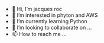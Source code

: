 - 👋 Hi, I’m jacques roc
- 👀 I’m interested in phyton and AWS
- 🌱 I’m currently learning Python
- 💞️ I’m looking to collaborate on ...
- 📫 How to reach me ...

<!---
jpkevinroc/jpkevinroc is a ✨ special ✨ repository because its `README.md` (this file) appears on your GitHub profile.
You can click the Preview link to take a look at your changes.
--->

